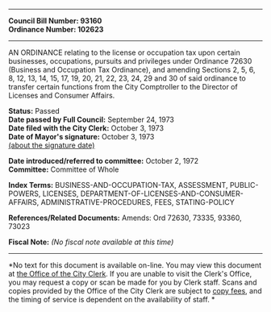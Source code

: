 * * * * *  
  
**Council Bill Number: [](#h0)[](#h2)93160**   
**Ordinance Number: 102623**  
  
* * * * *  
  
AN ORDINANCE relating to the license or occupation tax upon certain businesses, occupations, pursuits and privileges under Ordinance 72630 (Business and Occupation Tax Ordinance), and amending Sections 2, 5, 6, 8, 12, 13, 14, 15, 17, 19, 20, 21, 22, 23, 24, 29 and 30 of said ordinance to transfer certain functions from the City Comptroller to the Director of Licenses and Consumer Affairs.  
  
**Status:** Passed   
**Date passed by Full Council:** September 24, 1973   
**Date filed with the City Clerk:** October 3, 1973   
**Date of Mayor's signature:** October 3, 1973   
[(about the signature date)](/~public/approvaldate.htm)   
  
  
**Date introduced/referred to committee:** October 2, 1972   
**Committee:** Committee of Whole   
  
**Index Terms:** BUSINESS-AND-OCCUPATION-TAX, ASSESSMENT, PUBLIC-POWERS, LICENSES, DEPARTMENT-OF-LICENSES-AND-CONSUMER-AFFAIRS, ADMINISTRATIVE-PROCEDURES, FEES, STATING-POLICY  
  
**References/Related Documents:** Amends: Ord 72630, 73335, 93360, 73023  
  
**Fiscal Note:** *(No fiscal note available at this time)*  
  
* * * * *  
  
*No text for this document is available on-line. You may view this document at [the Office of the City Clerk](http://www.seattle.gov/leg/clerk/contactUs.htm). If you are unable to visit the Clerk's Office, you may request a copy or scan be made for you by Clerk staff. Scans and copies provided by the Office of the City Clerk are subject to [copy fees](http://clerk.seattle.gov/~public/clerkfees.htm), and the timing of service is dependent on the availability of staff. *  
  
  
